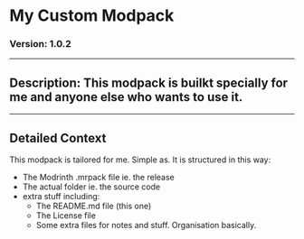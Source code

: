 # My Custom Modpack 
### Version: 1.0.2
---
## Description: This modpack is builkt specially for me and anyone else who wants to use it. 
---
## Detailed Context

This modpack is tailored for me. Simple as.
It is structured in this way:
- The Modrinth .mrpack file ie. the release
- The actual folder ie. the source code
- extra stuff including:
  - The README.md file (this one)
  - The License file
  - Some extra files for notes and stuff. Organisation basically.
